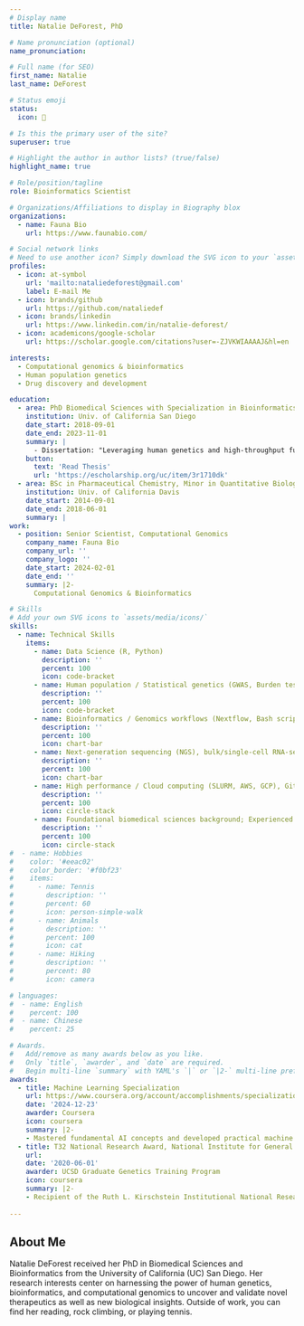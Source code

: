 ```yaml
---
# Display name
title: Natalie DeForest, PhD

# Name pronunciation (optional)
name_pronunciation: 

# Full name (for SEO)
first_name: Natalie
last_name: DeForest

# Status emoji
status:
  icon: 🧬

# Is this the primary user of the site?
superuser: true

# Highlight the author in author lists? (true/false)
highlight_name: true

# Role/position/tagline
role: Bioinformatics Scientist

# Organizations/Affiliations to display in Biography blox
organizations:
  - name: Fauna Bio
    url: https://www.faunabio.com/

# Social network links
# Need to use another icon? Simply download the SVG icon to your `assets/media/icons/` folder.
profiles:
  - icon: at-symbol
    url: 'mailto:nataliedeforest@gmail.com'
    label: E-mail Me
  - icon: brands/github
    url: https://github.com/nataliedef
  - icon: brands/linkedin
    url: https://www.linkedin.com/in/natalie-deforest/
  - icon: academicons/google-scholar
    url: https://scholar.google.com/citations?user=-ZJVKWIAAAAJ&hl=en

interests:
  - Computational genomics & bioinformatics
  - Human population genetics
  - Drug discovery and development

education:
  - area: PhD Biomedical Sciences with Specialization in Bioinformatics
    institution: Univ. of California San Diego
    date_start: 2018-09-01
    date_end: 2023-11-01
    summary: |
      - Dissertation: "Leveraging human genetics and high-throughput functional genomics to understand, diagnose, and treat prevalent metabolic diseases such as type 2 diabetes and cardiovascular disease."
    button:
      text: 'Read Thesis'
      url: 'https://escholarship.org/uc/item/3r1710dk'
  - area: BSc in Pharmaceutical Chemistry, Minor in Quantitative Biology & Bioinformatics, summa cum laude
    institution: Univ. of California Davis
    date_start: 2014-09-01
    date_end: 2018-06-01
    summary: |
work:
  - position: Senior Scientist, Computational Genomics
    company_name: Fauna Bio
    company_url: ''
    company_logo: ''
    date_start: 2024-02-01
    date_end: ''
    summary: |2-
      Computational Genomics & Bioinformatics

# Skills
# Add your own SVG icons to `assets/media/icons/`
skills:
  - name: Technical Skills
    items:
      - name: Data Science (R, Python)
        description: ''
        percent: 100
        icon: code-bracket
      - name: Human population / Statistical genetics (GWAS, Burden testing, e/pQTL analyses, Mendelian Randomization)
        description: ''
        percent: 100
        icon: code-bracket
      - name: Bioinformatics / Genomics workflows (Nextflow, Bash scripting, CLI tools)
        description: ''
        percent: 100
        icon: chart-bar
      - name: Next-generation sequencing (NGS), bulk/single-cell RNA-seq, ATAC-seq, ChIP-seq analysis
        description: ''
        percent: 100
        icon: chart-bar
      - name: High performance / Cloud computing (SLURM, AWS, GCP), Git version control
        description: ''
        percent: 100
        icon: circle-stack
      - name: Foundational biomedical sciences background; Experienced with drug discovery and development 
        description: ''
        percent: 100
        icon: circle-stack
#  - name: Hobbies
#    color: '#eeac02'
#    color_border: '#f0bf23'
#    items:
#      - name: Tennis
#        description: ''
#        percent: 60
#        icon: person-simple-walk
#      - name: Animals
#        description: ''
#        percent: 100
#        icon: cat
#      - name: Hiking
#        description: ''
#        percent: 80
#        icon: camera

# languages:
#  - name: English
#    percent: 100
#  - name: Chinese
#    percent: 25

# Awards.
#   Add/remove as many awards below as you like.
#   Only `title`, `awarder`, and `date` are required.
#   Begin multi-line `summary` with YAML's `|` or `|2-` multi-line prefix and indent 2 spaces below.
awards:
  - title: Machine Learning Specialization
    url: https://www.coursera.org/account/accomplishments/specialization/HYXYBTLQM7H4
    date: '2024-12-23'
    awarder: Coursera
    icon: coursera
    summary: |2-
    - Mastered fundamental AI concepts and developed practical machine learning skills from Andrew Ng (DeepLearning.AI and Stanford Online)
  - title: T32 National Research Award, National Institute for General Medical Sciences (NIGMS)
    url: 
    date: '2020-06-01'
    awarder: UCSD Graduate Genetics Training Program
    icon: coursera
    summary: |2-
    - Recipient of the Ruth L. Kirschstein Institutional National Research Award from the National Institute for General Medical Sciences (T32 GM008666)
    
---
```


## About Me

Natalie DeForest received her PhD in Biomedical Sciences and Bioinformatics from the University of California (UC) San Diego. Her research interests center on harnessing the power of human genetics, bioinformatics, and computational genomics to uncover and validate novel therapeutics as well as new biological insights. Outside of work, you can find her reading, rock climbing, or playing tennis.

